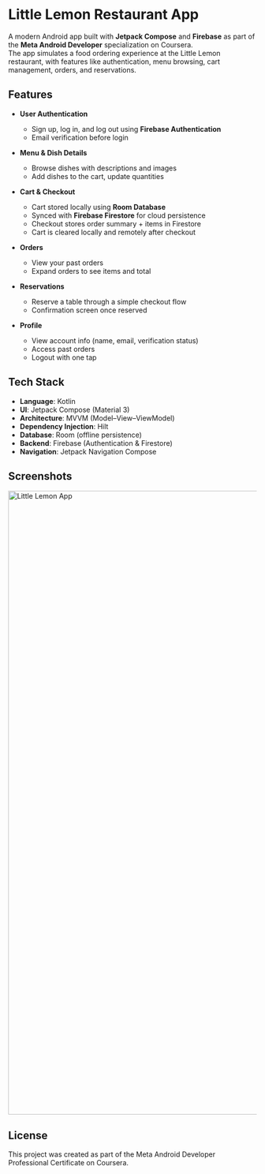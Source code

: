 # Little Lemon Restaurant App

A modern Android app built with **Jetpack Compose** and **Firebase** as part of the **Meta Android Developer** specialization on Coursera.  
The app simulates a food ordering experience at the Little Lemon restaurant, with features like authentication, menu browsing, cart management, orders, and reservations.

## Features

- **User Authentication**
  - Sign up, log in, and log out using **Firebase Authentication**
  - Email verification before login

- **Menu & Dish Details**
  - Browse dishes with descriptions and images
  - Add dishes to the cart, update quantities

- **Cart & Checkout**
  - Cart stored locally using **Room Database**
  - Synced with **Firebase Firestore** for cloud persistence
  - Checkout stores order summary + items in Firestore
  - Cart is cleared locally and remotely after checkout

- **Orders**
  - View your past orders
  - Expand orders to see items and total

- **Reservations**
  - Reserve a table through a simple checkout flow
  - Confirmation screen once reserved

- **Profile**
  - View account info (name, email, verification status)
  - Access past orders
  - Logout with one tap

## Tech Stack

- **Language**: Kotlin
- **UI**: Jetpack Compose (Material 3)
- **Architecture**: MVVM (Model–View–ViewModel)
- **Dependency Injection**: Hilt
- **Database**: Room (offline persistence)
- **Backend**: Firebase (Authentication & Firestore)
- **Navigation**: Jetpack Navigation Compose

## Screenshots

<img width="2688" height="1265" alt="Little Lemon App" src="https://github.com/user-attachments/assets/2e711b5d-b43f-4fbf-9daf-43d9fa3f2d2e" />

## License

This project was created as part of the Meta Android Developer Professional Certificate on Coursera.
